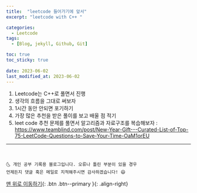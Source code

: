 ```yaml
---
title:  "leetcode 들어가기에 앞서"
excerpt: "leetcode with C++ "

categories:
  - Leetcode
tags:
  - [Blog, jekyll, Github, Git]

toc: true
toc_sticky: true
 
date: 2023-06-02
last_modified_at: 2023-06-02
---
```


1. Leetcode는 C++로 풀면서 진행
2. 생각의 흐름을 그대로 써보자
3. 1시간 동안 안되면 포기하기
4. 가장 많은 추천을 받은 풀이를 보고 배울 점 적기
5. leet code 추천 문제를 풀면서 알고리즘과 자료구조를 복습해보자 : <https://www.teamblind.com/post/New-Year-Gift---Curated-List-of-Top-75-LeetCode-Questions-to-Save-Your-Time-OaM1orEU>

***
<br>

    🌜 개인 공부 기록용 블로그입니다. 오류나 틀린 부분이 있을 경우 
    언제든지 댓글 혹은 메일로 지적해주시면 감사하겠습니다! 😄

[맨 위로 이동하기](#){: .btn .btn--primary }{: .align-right}